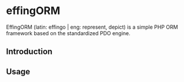 # effingORM

EffingORM (latin: effingo | eng: represent, depict) is a simple PHP ORM framework based on the standardized PDO engine. 

## Introduction

## Usage

